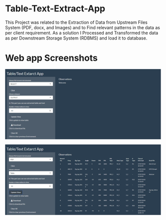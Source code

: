 # Table-Text-Extract-App

This Project was related to the Extraction of Data from
Upstream Files System (PDF, docx, and Images) and to Find
relevant patterns in the data as per client requirement.
As a solution I Processed and Transformed the data as per
Downstream Storage System (RDBMS) and load it to database.

# Web app Screenshots

![](Capture.PNG)

![](Capture2.PNG)
